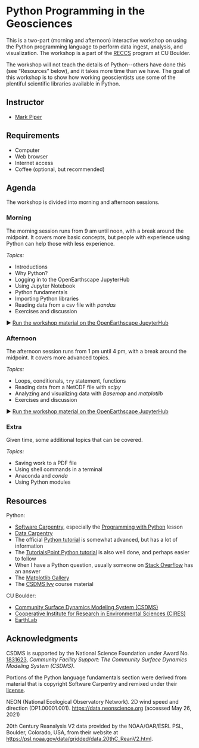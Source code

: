 # Python Programming in the Geosciences

This is a two-part (morning and afternoon) interactive workshop
on using the Python programming language
to perform data ingest, analysis, and visualization.
The workshop is a part of the [RECCS][reccs] program at CU Boulder.

The workshop will not teach the details of Python--others have done this (see "Resources" below),
and it takes more time than we have.
The goal of this workshop is to show how working geoscientists
use some of the plentiful scientific libraries available in Python.


## Instructor

* [Mark Piper](https://instaar.colorado.edu/people/mark-piper/)


## Requirements

* Computer
* Web browser
* Internet access
* Coffee (optional, but recommended)


## Agenda

The workshop is divided into morning and afternoon sessions.

### Morning

The morning session runs from 9 am until noon,
with a break around the midpoint.
It covers more basic concepts,
but people with experience using Python
can help those with less experience.

*Topics:*

* Introductions
* Why Python?
* Logging in to the OpenEarthscape JupyterHub
* Using Jupyter Notebook
* Python fundamentals
* Importing Python libraries
* Reading data from a csv file with *pandas*
* Exercises and discussion

:arrow_forward: [Run the workshop material on the OpenEarthscape JupyterHub][nbgitpuller-link]

### Afternoon

The afternoon session runs from 1 pm until 4 pm,
with a break around the midpoint.
It covers more advanced topics.

*Topics:*

* Loops, conditionals, `try` statement, functions
* Reading data from a NetCDF file with *scipy*
* Analyzing and visualizing data with *Basemap* and *matplotlib*
* Exercises and discussion

:arrow_forward: [Run the workshop material on the OpenEarthscape JupyterHub][nbgitpuller-link]

### Extra

Given time,
some additional topics that can be covered.

*Topics:*

* Saving work to a PDF file
* Using shell commands in a terminal
* Anaconda and *conda*
* Using Python modules


## Resources

Python:
* [Software Carpentry][swc], especially the [Programming with Python][swc-python] lesson
* [Data Carpentry][dc]
* The official [Python tutorial][python-tutorial] is somewhat advanced, but has a lot of information
* The [TutorialsPoint Python tutorial][tp-tutorial] is also well done, and perhaps easier to follow
* When I have a Python question, usually someone on [Stack Overflow][stack-overflow] has an answer
* The [Matplotlib Gallery][mpl-gallery]
* The [CSDMS Ivy][ivy] course material

CU Boulder:
* [Community Surface Dynamics Modeling System (CSDMS)][csdms]
* [Cooperative Institute for Research in Environmental Sciences (CIRES)][cires]
* [EarthLab][earthlab]


## Acknowledgments

CSDMS is supported by the National Science Foundation
under Award No. [1831623][csdms-award],
*Community Facility Support: The Community Surface Dynamics Modeling System (CSDMS)*.

Portions of the Python language fundamentals section were derived
from material that is copyright Software Carpentry
and remixed under their [license][swc-license].

NEON (National Ecological Observatory Network). 2D wind speed and direction
(DP1.00001.001). https://data.neonscience.org (accessed May 26, 2021)

20th Century Reanalysis V2 data provided by the NOAA/OAR/ESRL PSL, Boulder, Colorado, USA,
from their website at https://psl.noaa.gov/data/gridded/data.20thC_ReanV2.html.

<!-- Links -->

[cires]: https://cires.colorado.edu/
[csdms]: http://csdms.colorado.edu
[csdms-award]: https://nsf.gov/awardsearch/showAward?AWD_ID=1831623
[dc]: https://datacarpentry.org/
[earthlab]: https://earthlab.colorado.edu/
[ivy]: https://github.com/csdms/ivy
[mpl-gallery]: https://matplotlib.org/stable/gallery/index.html
[nbgitpuller-link]: https://lab.openearthscape.org/hub/user-redirect/git-pull?repo=https%3A%2F%2Fgithub.com%2Fcsdms%2Freccs&urlpath=lab%2Ftree%2Freccs%2Fnotebooks%2F0_overview.ipynb%3Fautodecode&branch=main
[python-tutorial]: https://docs.python.org/3/tutorial/
[reccs]: https://cires.colorado.edu/outreach/reccs
[swc]: https://software-carpentry.org/
[swc-license]: https://github.com/swcarpentry/python-novice-inflammation/blob/gh-pages/LICENSE.md
[swc-python]: https://swcarpentry.github.io/python-novice-inflammation/
[stack-overflow]: https://stackoverflow.com/
[tp-tutorial]: https://www.tutorialspoint.com/python/index.htm
